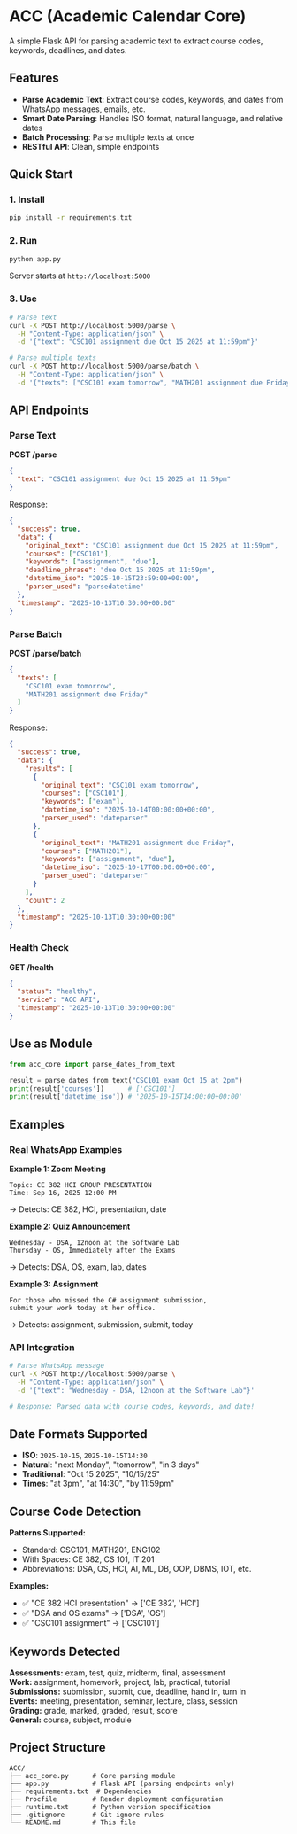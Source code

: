 # ACC (Academic Calendar Core)

A simple Flask API for parsing academic text to extract course codes, keywords, deadlines, and dates.

## Features

- **Parse Academic Text**: Extract course codes, keywords, and dates from WhatsApp messages, emails, etc.
- **Smart Date Parsing**: Handles ISO format, natural language, and relative dates
- **Batch Processing**: Parse multiple texts at once
- **RESTful API**: Clean, simple endpoints

## Quick Start

### 1. Install

```bash
pip install -r requirements.txt
```

### 2. Run

```bash
python app.py
```

Server starts at `http://localhost:5000`

### 3. Use

```bash
# Parse text
curl -X POST http://localhost:5000/parse \
  -H "Content-Type: application/json" \
  -d '{"text": "CSC101 assignment due Oct 15 2025 at 11:59pm"}'

# Parse multiple texts
curl -X POST http://localhost:5000/parse/batch \
  -H "Content-Type: application/json" \
  -d '{"texts": ["CSC101 exam tomorrow", "MATH201 assignment due Friday"]}'
```

## API Endpoints

### Parse Text

**POST /parse**
```json
{
  "text": "CSC101 assignment due Oct 15 2025 at 11:59pm"
}
```

Response:
```json
{
  "success": true,
  "data": {
    "original_text": "CSC101 assignment due Oct 15 2025 at 11:59pm",
    "courses": ["CSC101"],
    "keywords": ["assignment", "due"],
    "deadline_phrase": "due Oct 15 2025 at 11:59pm",
    "datetime_iso": "2025-10-15T23:59:00+00:00",
    "parser_used": "parsedatetime"
  },
  "timestamp": "2025-10-13T10:30:00+00:00"
}
```

### Parse Batch

**POST /parse/batch**
```json
{
  "texts": [
    "CSC101 exam tomorrow",
    "MATH201 assignment due Friday"
  ]
}
```

Response:
```json
{
  "success": true,
  "data": {
    "results": [
      {
        "original_text": "CSC101 exam tomorrow",
        "courses": ["CSC101"],
        "keywords": ["exam"],
        "datetime_iso": "2025-10-14T00:00:00+00:00",
        "parser_used": "dateparser"
      },
      {
        "original_text": "MATH201 assignment due Friday",
        "courses": ["MATH201"],
        "keywords": ["assignment", "due"],
        "datetime_iso": "2025-10-17T00:00:00+00:00",
        "parser_used": "dateparser"
      }
    ],
    "count": 2
  },
  "timestamp": "2025-10-13T10:30:00+00:00"
}
```

### Health Check

**GET /health**
```json
{
  "status": "healthy",
  "service": "ACC API",
  "timestamp": "2025-10-13T10:30:00+00:00"
}
```

## Use as Module

```python
from acc_core import parse_dates_from_text

result = parse_dates_from_text("CSC101 exam Oct 15 at 2pm")
print(result['courses'])      # ['CSC101']
print(result['datetime_iso']) # '2025-10-15T14:00:00+00:00'
```

## Examples

### Real WhatsApp Examples

**Example 1: Zoom Meeting**
```
Topic: CE 382 HCI GROUP PRESENTATION
Time: Sep 16, 2025 12:00 PM
```
→ Detects: CE 382, HCI, presentation, date

**Example 2: Quiz Announcement**
```
Wednesday - DSA, 12noon at the Software Lab
Thursday - OS, Immediately after the Exams
```
→ Detects: DSA, OS, exam, lab, dates

**Example 3: Assignment**
```
For those who missed the C# assignment submission,
submit your work today at her office.
```
→ Detects: assignment, submission, submit, today

### API Integration

```bash
# Parse WhatsApp message
curl -X POST http://localhost:5000/parse \
  -H "Content-Type: application/json" \
  -d '{"text": "Wednesday - DSA, 12noon at the Software Lab"}'

# Response: Parsed data with course codes, keywords, and date!
```

## Date Formats Supported

- **ISO**: `2025-10-15`, `2025-10-15T14:30`
- **Natural**: "next Monday", "tomorrow", "in 3 days"
- **Traditional**: "Oct 15 2025", "10/15/25"
- **Times**: "at 3pm", "at 14:30", "by 11:59pm"

## Course Code Detection

**Patterns Supported:**
- Standard: CSC101, MATH201, ENG102
- With Spaces: CE 382, CS 101, IT 201
- Abbreviations: DSA, OS, HCI, AI, ML, DB, OOP, DBMS, IOT, etc.

**Examples:**
- ✅ "CE 382 HCI presentation" → ['CE 382', 'HCI']
- ✅ "DSA and OS exams" → ['DSA', 'OS']
- ✅ "CSC101 assignment" → ['CSC101']

## Keywords Detected

**Assessments:** exam, test, quiz, midterm, final, assessment  
**Work:** assignment, homework, project, lab, practical, tutorial  
**Submissions:** submission, submit, due, deadline, hand in, turn in  
**Events:** meeting, presentation, seminar, lecture, class, session  
**Grading:** grade, marked, graded, result, score  
**General:** course, subject, module

## Project Structure

```
ACC/
├── acc_core.py      # Core parsing module
├── app.py           # Flask API (parsing endpoints only)
├── requirements.txt  # Dependencies
├── Procfile         # Render deployment configuration
├── runtime.txt      # Python version specification
├── .gitignore       # Git ignore rules
└── README.md        # This file
```
